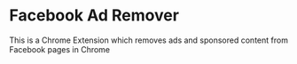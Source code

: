 # Facebook Ad Remover
This is a Chrome Extension which removes ads and sponsored content from Facebook pages in Chrome
